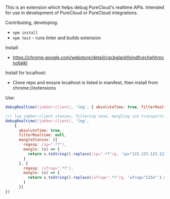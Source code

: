 This is an extension which helps debug PureCloud's realtime APIs. Intended for use in
development of PureCloud or PureCloud integrations.

Contributing, developing:
  - `npm install`
  - `npm test` - runs linter and builds extension

Install:
 - https://chrome.google.com/webstore/detail/cgcbglankfpindfcechphhmcnoljajkl

Install for localhost:
 - Clone repo and ensure localhost is listed in manifest, then install from
 chrome://extensions

 Use:
```javascript
debugRealtime(/jabber:client/, 'log', { absoluteTime: true, filterRealtime: /transport-info/ });
```

```javascript
/// log jabber:client stanzas, filtering none, mangling ice transports
debugRealtime(/jabber:client/, 'log',
    {
      absoluteTime: true,
      filterRealtime: null,
      mangleStanzas: [{
        regexp: /ip=".*?"/,
        mangle: (s) => {
          return s.toString().replace(/ip=".*?"/g, 'ip="123.123.123.123"').replace(/rel-addr=".*?"/g, 'rel-addr="123.123.123.123"');
        }
      }, {
        regexp: /ufrag=".*?"/,
        mangle: (s) => {
          return s.toString().replace(/ufrag=".*?"/g, 'ufrag="123a"').replace(/pwd="/g, 'pwd="asd').replace(/:..<\/finger/g, ':00</finger');
        }
      }]
})
```
